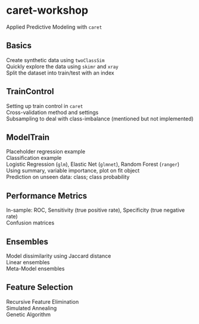 # caret-workshop
Applied Predictive Modeling with ```caret```  

## Basics
Create synthetic data using ```twoClassSim```  
Quickly explore the data using ```skimr``` and ```xray```  
Split the dataset into train/test with an index  

## TrainControl
Setting up train control in ```caret```  
Cross-validation method and settings  
Subsampling to deal with class-imbalance (mentioned but not implemented)  

## ModelTrain
Placeholder regression example  
Classification example  
Logistic Regression (```glm```), Elastic Net (```glmnet```), Random Forest (```ranger```)  
Using summary, variable importance, plot on fit object  
Prediction on unseen data: class; class probability  

## Performance Metrics
In-sample: ROC, Sensitivity (true positive rate), Specificity (true negative rate)  
Confusion matrices

## Ensembles
Model dissimilarity using Jaccard distance  
Linear ensembles  
Meta-Model ensembles  

## Feature Selection
Recursive Feature Elimination  
Simulated Annealing  
Genetic Algorithm  
